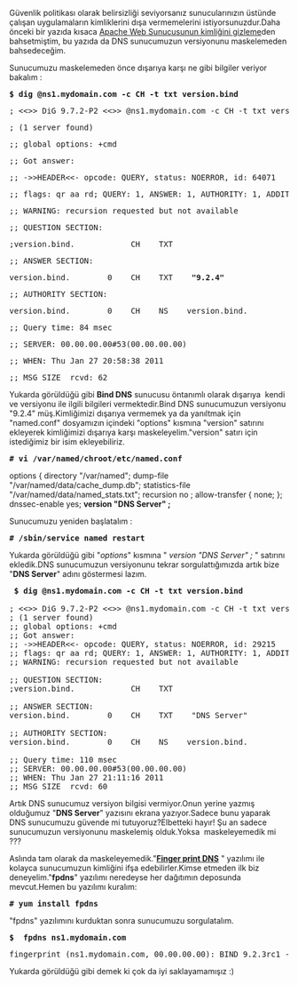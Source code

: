 <html><body><p>Güvenlik politikası olarak belirsizliği seviyorsanız sunucularınızın üstünde çalışan uygulamaların kimliklerini dışa vermemelerini istiyorsunuzdur.Daha önceki bir yazıda kısaca <a href="http://linux.piesso.com/sunucu-kimligi-maskeleme" target="_blank">Apache Web Sunucusunun kimliğini gizleme</a>den bahsetmiştim, bu yazıda da DNS sunucumuzun versiyonunu maskelemeden bahsedeceğim.

Sunucumuzu maskelemeden önce dışarıya karşı ne gibi bilgiler veriyor bakalım :
</p><pre><strong>$ dig @ns1.mydomain.com -c CH -t txt version.bind</strong></pre>
<pre>
; &lt;&lt;&gt;&gt; DiG 9.7.2-P2 &lt;&lt;&gt;&gt; @ns1.mydomain.com -c CH -t txt version.bind</pre>
<pre>; (1 server found)</pre>
<pre>;; global options: +cmd</pre>
<pre>;; Got answer:</pre>
<pre>;; -&gt;&gt;HEADER&lt;&lt;- opcode: QUERY, status: NOERROR, id: 64071</pre>
<pre>;; flags: qr aa rd; QUERY: 1, ANSWER: 1, AUTHORITY: 1, ADDITIONAL: 0</pre>
<pre>;; WARNING: recursion requested but not available</pre>
<pre>
;; QUESTION SECTION:</pre>
<pre>;version.bind.            CH    TXT</pre>
<pre>
;; ANSWER SECTION:</pre>
<pre>version.bind.        0    CH    TXT    <strong>"9.2.4"</strong></pre>
<pre>
;; AUTHORITY SECTION:</pre>
<pre>version.bind.        0    CH    NS    version.bind.</pre>
<pre>
;; Query time: 84 msec</pre>
<pre>;; SERVER: 00.00.00.00#53(00.00.00.00)</pre>
<pre>;; WHEN: Thu Jan 27 20:58:38 2011</pre>
<pre>;; MSG SIZE  rcvd: 62</pre>
Yukarda görüldüğü gibi <strong>Bind DNS</strong> sunucusu öntanımlı olarak dışarıya  kendi ve versiyonu ile ilgili bilgileri vermektedir.Bind DNS sunucumuzun versiyonu "9.2.4" müş.Kimliğimizi dışarıya vermemek ya da yanıltmak için "named.conf" dosyamızın içindeki "options" kısmına "version" satırını ekleyerek kimliğimizi dışarıya karşı maskeleyelim."version" satırı için istediğimiz bir isim ekleyebiliriz.
<pre><strong># vi /var/named/chroot/etc/named.conf</strong></pre>
options {
directory "/var/named";
dump-file "/var/named/data/cache_dump.db";
statistics-file "/var/named/data/named_stats.txt";
recursion no ;
allow-transfer { none; };
dnssec-enable yes;
<strong>version "DNS Server" ;</strong>

Sunucumuzu yeniden başlatalım :
<pre><strong># /sbin/service named restart</strong>
</pre>
Yukarda görüldüğü gibi "<em>options</em>" kısmına " <em>version "DNS Server" ; </em>" satırını ekledik.DNS sunucumuzun versiyonunu tekrar sorgulattığımızda artık bize "<strong>DNS Server</strong>" adını göstermesi lazım.
<pre> <strong>$ dig @ns1.mydomain.com -c CH -t txt version.bind
</strong>
; &lt;&lt;&gt;&gt; DiG 9.7.2-P2 &lt;&lt;&gt;&gt; @ns1.mydomain.com -c CH -t txt version.bind
; (1 server found)
;; global options: +cmd
;; Got answer:
;; -&gt;&gt;HEADER&lt;&lt;- opcode: QUERY, status: NOERROR, id: 29215
;; flags: qr aa rd; QUERY: 1, ANSWER: 1, AUTHORITY: 1, ADDITIONAL: 0
;; WARNING: recursion requested but not available

;; QUESTION SECTION:
;version.bind.            CH    TXT

;; ANSWER SECTION:
version.bind.        0    CH    TXT    "DNS Server"

;; AUTHORITY SECTION:
version.bind.        0    CH    NS    version.bind.

;; Query time: 110 msec
;; SERVER: 00.00.00.00#53(00.00.00.00)
;; WHEN: Thu Jan 27 21:11:16 2011
;; MSG SIZE  rcvd: 60
</pre>
Artık DNS sunucumuz versiyon bilgisi vermiyor.Onun yerine yazmış olduğumuz "<strong>DNS Server</strong>" yazısını ekrana yazıyor.Sadece bunu yaparak DNS sunucumuzu güvende mi tutuyoruz?Elbetteki hayır! Şu an sadece sunucumuzun versiyonunu maskelemiş olduk.Yoksa  maskeleyemedik mi ???

Aslında tam olarak da maskeleyemedik."<a href="http://code.google.com/p/fpdns/" target="_blank"><strong>Finger print DNS</strong></a> " yazılımı ile kolayca sunucumuzun kimliğini ifşa edebilirler.Kimse etmeden ilk biz deneyelim."<strong>fpdns</strong>" yazılımı neredeyse her dağıtımın deposunda mevcut.Hemen bu yazılımı kuralım:
<pre><strong># yum install fpdns</strong></pre>
"fpdns" yazılımını kurduktan sonra sunucumuzu sorgulatalım.
<pre><strong>$  fpdns ns1.mydomain.com</strong></pre>
<pre>fingerprint (ns1.mydomain.com, 00.00.00.00): BIND 9.2.3rc1 -- 9.4.0a0</pre>
Yukarda görüldüğü gibi demek ki çok da iyi saklayamamışız :)</body></html>